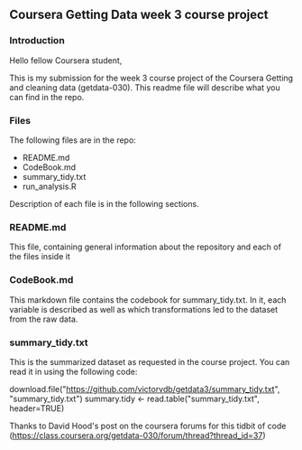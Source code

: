 ## Coursera Getting Data week 3 course project

### Introduction
Hello fellow Coursera student,

This is my submission for the week 3 course project of the Coursera Getting and cleaning data (getdata-030). This 
readme file will describe what you can find in the repo.

### Files
The following files are in the repo:

* README.md               
* CodeBook.md             
* summary_tidy.txt        
* run_analysis.R          

Description of each file is in the following sections.

### README.md
This file, containing general information about the repository and each of the files inside it

### CodeBook.md
This markdown file contains the codebook for summary_tidy.txt. In it, each variable is described
as well as which transformations led to the dataset from the raw data.

### summary_tidy.txt
This is the summarized dataset as requested in the course project. You can read it in using the following code:

download.file("https://github.com/victorvdb/getdata3/summary_tidy.txt", "summary_tidy.txt")
summary.tidy <- read.table("summary_tidy.txt", header=TRUE)

Thanks to David Hood's post on the coursera forums for this tidbit of code
(https://class.coursera.org/getdata-030/forum/thread?thread_id=37)



